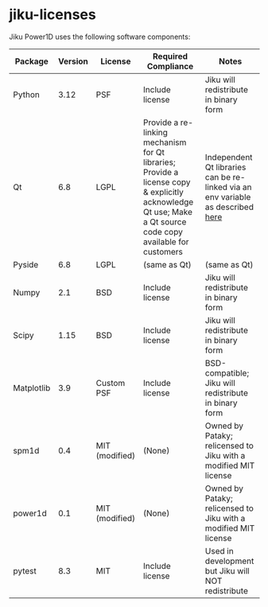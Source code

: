 # jiku-licenses


Jiku Power1D uses the following software components:



| Package  | Version  | License  | Required Compliance | Notes |
|---|---|---|---|---|
| Python | 3.12 | PSF | Include  license | Jiku will redistribute in binary form |
| Qt | 6.8 | LGPL | Provide a re-linking mechanism for Qt libraries;  Provide a license copy & explicitly acknowledge Qt use;   Make a Qt source code copy available for customers | Independent Qt libraries can be re-linked via an env variable as described [here](https://github.com/jiku-pro/jiku-licenses) |
| Pyside | 6.8 | LGPL | (same as Qt) | (same as Qt) |
| Numpy | 2.1 | BSD | Include  license | Jiku will redistribute in binary form |
| Scipy | 1.15 | BSD | Include license | Jiku will redistribute in binary form |
| Matplotlib | 3.9 | Custom PSF | Include license | BSD-compatible;  Jiku will redistribute in binary form |
| spm1d | 0.4 | MIT (modified) | (None) | Owned by Pataky; relicensed to Jiku with a modified MIT license |
| power1d | 0.1 | MIT (modified) | (None) | Owned by Pataky; relicensed to Jiku with a modified MIT license |
| pytest | 8.3 | MIT | Include license | Used in development but Jiku will NOT redistribute |

